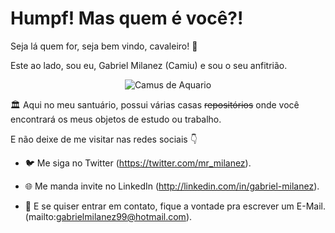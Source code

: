# Humpf! Mas quem é você?! 
Seja lá quem for, seja bem vindo, cavaleiro! 👋

Este ao lado, sou eu, Gabriel Milanez (Camiu) e sou o seu anfitrião.

<p align="center">
  <img src="https://lh3.googleusercontent.com/-3eoikp0GMYM/YeHF5YB8KPI/AAAAAAAAKC4/NeiQanMgSmsn2m96obCX3hAhNrW9IjtWQCNcBGAsYHQ/c8313e9a13d264cf6779e4275d5364c3-removebg-preview.png" alt="Camus de Aquario"/>
</p>

🏛️ Aqui no meu santuário, possui várias casas ~~repositórios~~ onde você encontrará os meus objetos de estudo ou trabalho.



E não deixe de me visitar nas redes sociais 👇

- 🐦 Me siga no Twitter (https://twitter.com/mr_milanez).

- 🌐 Me manda invite no LinkedIn (http://linkedin.com/in/gabriel-milanez).

- 📧 E se quiser entrar em contato, fique a vontade pra escrever um E-Mail. (mailto:gabrielmilanez99@hotmail.com).

<!--
**miilanez/miilanez** is a ✨ _special_ ✨ repository because its `README.md` (this file) appears on your GitHub profile.

Here are some ideas to get you started:

- 🔭 I’m currently working on ...
- 🌱 I’m currently learning ...
- 👯 I’m looking to collaborate on ...
- 🤔 I’m looking for help with ...
- 💬 Ask me about ...
- 📫 How to reach me: ...
- 😄 Pronouns: ...
- ⚡ Fun fact: ...
-->
